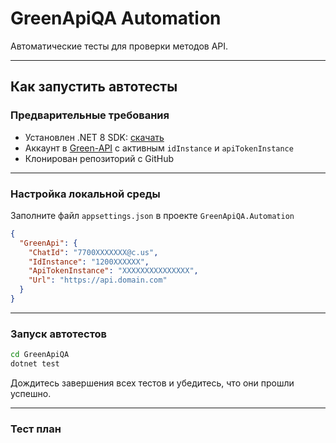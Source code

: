# GreenApiQA Automation

Автоматические тесты для проверки методов API.

---

## Как запустить автотесты

### Предварительные требования
- Установлен .NET 8 SDK: [скачать](https://dotnet.microsoft.com/download)
- Аккаунт в [Green-API](https://console.green-api.com/auth) с активным `idInstance` и `apiTokenInstance`
- Клонирован репозиторий с GitHub

---

### Настройка локальной среды

Заполните файл `appsettings.json` в проекте `GreenApiQA.Automation`

```json
{
  "GreenApi": {
    "ChatId": "7700XXXXXXX@c.us",
    "IdInstance": "1200XXXXXX",
    "ApiTokenInstance": "XXXXXXXXXXXXXXX",
    "Url": "https://api.domain.com"
  }
}
```

---

### Запуск автотестов

```bash
cd GreenApiQA
dotnet test
```

Дождитесь завершения всех тестов и убедитесь, что они прошли успешно.

---

### Тест план